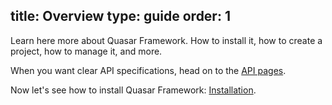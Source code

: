 title: Overview
type: guide
order: 1
---

Learn here more about Quasar Framework. How to install it, how to create a project, how to manage it, and more.

When you want clear API specifications, head on to the [API pages](/api).

Now let's see how to install Quasar Framework: [Installation](installation.html).
